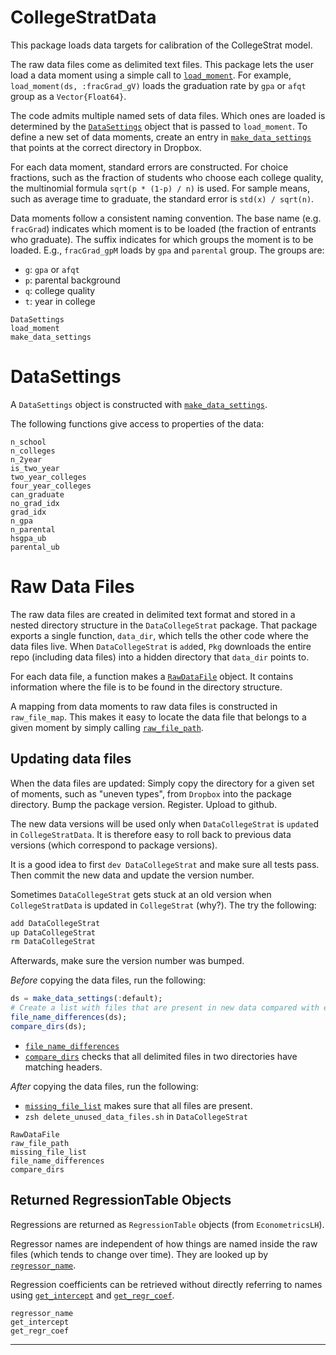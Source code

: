 # CollegeStratData

This package loads data targets for calibration of the CollegeStrat model.

The raw data files come as delimited text files. This package lets the user load a data moment using a simple call to [`load_moment`](@ref). For example, `load_moment(ds, :fracGrad_gV)` loads the graduation rate by `gpa` or `afqt` group as a `Vector{Float64}`.

The code admits multiple named sets of data files. Which ones are loaded is determined by the [`DataSettings`](@ref) object that is passed to `load_moment`. To define a new set of data moments, create an entry in [`make_data_settings`](@ref) that points at the correct directory in Dropbox.

For each data moment, standard errors are constructed. For choice fractions, such as the fraction of students who choose each college quality, the multinomial formula `sqrt(p * (1-p) / n)` is used. For sample means, such as average time to graduate, the standard error is `std(x) / sqrt(n)`.

Data moments follow a consistent naming convention. The base name (e.g. `fracGrad`) indicates which moment is to be loaded (the fraction of entrants who graduate). The suffix indicates for which groups the moment is to be loaded. E.g., `fracGrad_gpM` loads by `gpa` and `parental` group. The groups are:

* `g`: `gpa` or `afqt`
* `p`: parental background
* `q`: college quality
* `t`: year in college


```@docs
DataSettings
load_moment
make_data_settings
```

# DataSettings

A `DataSettings` object is constructed with [`make_data_settings`](@ref).

The following functions give access to properties of the data:

```@docs
n_school
n_colleges
n_2year
is_two_year
two_year_colleges
four_year_colleges
can_graduate
no_grad_idx
grad_idx
n_gpa
n_parental
hsgpa_ub
parental_ub
```

# Raw Data Files

The raw data files are created in delimited text format and stored in a nested directory structure in the `DataCollegeStrat` package. That package exports a single function, `data_dir`, which tells the other code where the data files live. When `DataCollegeStrat` is `add`ed, `Pkg` downloads the entire repo (including data files) into a hidden directory that `data_dir` points to.

For each data file, a function makes a [`RawDataFile`](@ref) object. It contains information where the file is to be found in the directory structure. 

A mapping from data moments to raw data files is constructed in `raw_file_map`. This makes it easy to locate the data file that belongs to a given moment by simply calling [`raw_file_path`](@ref).

## Updating data files

When the data files are updated: Simply copy the directory for a given set of moments, such as "uneven types", from `Dropbox` into the package directory. Bump the package version. Register. Upload to github.

The new data versions will be used only when `DataCollegeStrat` is `update`d in `CollegeStratData`. It is therefore easy to roll back to previous data versions (which correspond to package versions).

It is a good idea to first `dev DataCollegeStrat` and make sure all tests pass. Then commit the new data and update the version number.

Sometimes `DataCollegeStrat` gets stuck at an old version when `CollegeStratData` is updated in `CollegeStrat` (why?). The try the following:

```julia
add DataCollegeStrat
up DataCollegeStrat
rm DataCollegeStrat
```

Afterwards, make sure the version number was bumped.

*Before* copying the data files, run the following:

```julia
ds = make_data_settings(:default);
# Create a list with files that are present in new data compared with existing data.
file_name_differences(ds);
compare_dirs(ds);
```

* [`file_name_differences`](@ref) 
* [`compare_dirs`](@ref) checks that all delimited files in two directories have matching headers.

*After* copying the data files, run the following:

* [`missing_file_list`](@ref) makes sure that all files are present. 
* `zsh delete_unused_data_files.sh` in `DataCollegeStrat`


```@docs
RawDataFile
raw_file_path
missing_file_list
file_name_differences
compare_dirs
```

## Returned RegressionTable Objects

Regressions are returned as `RegressionTable` objects (from `EconometricsLH`).

Regressor names are independent of how things are named inside the raw files (which tends to change over time). They are looked up by [`regressor_name`](@ref).

Regression coefficients can be retrieved without directly referring to names using [`get_intercept`](@ref) and [`get_regr_coef`](@ref).

```@docs
regressor_name
get_intercept
get_regr_coef
```

------------------
